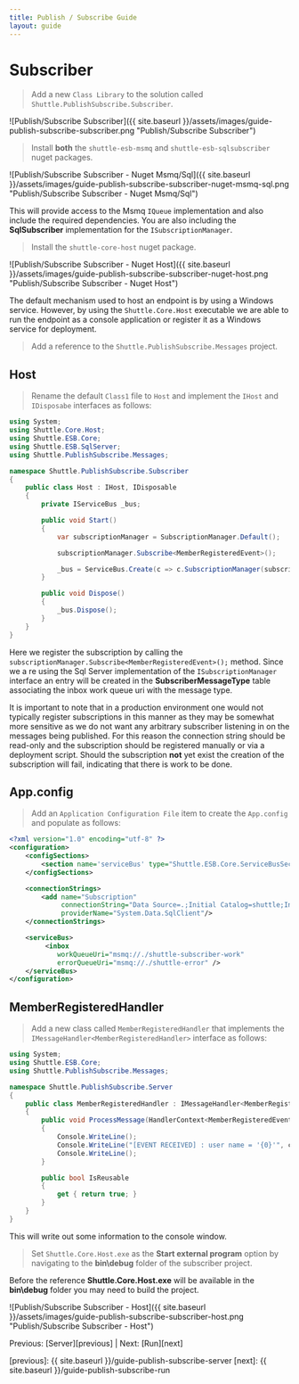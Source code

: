 ```yaml
---
title: Publish / Subscribe Guide
layout: guide
---
```

<script src="{{ site.baseurl }}/assets/js/guide-publish-subscribe.js"></script>
<script>shuttle.guideData.selectedItemName = 'guide-publish-subscribe-subscriber'</script>
# Subscriber

> Add a new `Class Library` to the solution called `Shuttle.PublishSubscribe.Subscriber`.

![Publish/Subscribe Subscriber]({{ site.baseurl }}/assets/images/guide-publish-subscribe-subscriber.png "Publish/Subscribe Subscriber")

> Install **both** the `shuttle-esb-msmq` and `shuttle-esb-sqlsubscriber` nuget packages.

![Publish/Subscribe Subscriber - Nuget Msmq/Sql]({{ site.baseurl }}/assets/images/guide-publish-subscribe-subscriber-nuget-msmq-sql.png "Publish/Subscribe Subscriber - Nuget Msmq/Sql")

This will provide access to the Msmq `IQueue` implementation and also include the required dependencies.  You are also including the **SqlSubscriber** implementation for the `ISubscriptionManager`.

> Install the `shuttle-core-host` nuget package.

![Publish/Subscribe Subscriber - Nuget Host]({{ site.baseurl }}/assets/images/guide-publish-subscribe-subscriber-nuget-host.png "Publish/Subscribe Subscriber - Nuget Host")

The default mechanism used to host an endpoint is by using a Windows service.  However, by using the `Shuttle.Core.Host` executable we are able to run the endpoint as a console application or register it as a Windows service for deployment.

> Add a reference to the `Shuttle.PublishSubscribe.Messages` project.

## Host

> Rename the default `Class1` file to `Host` and implement the `IHost` and `IDisposabe` interfaces as follows:

``` c#
using System;
using Shuttle.Core.Host;
using Shuttle.ESB.Core;
using Shuttle.ESB.SqlServer;
using Shuttle.PublishSubscribe.Messages;

namespace Shuttle.PublishSubscribe.Subscriber
{
	public class Host : IHost, IDisposable
	{
		private IServiceBus _bus;

		public void Start()
		{
			var subscriptionManager = SubscriptionManager.Default();

			subscriptionManager.Subscribe<MemberRegisteredEvent>();

			_bus = ServiceBus.Create(c => c.SubscriptionManager(subscriptionManager)).Start();
		}

		public void Dispose()
		{
			_bus.Dispose();
		}
	}
}
```

Here we register the subscription by calling the `subscriptionManager.Subscribe<MemberRegisteredEvent>();` method.  Since we a re using the Sql Server implementation of the `ISubscriptionManager` interface an entry will be created in the **SubscriberMessageType** table associating the inbox work queue uri with the message type.

It is important to note that in a production environment one would not typically register subscriptions in this manner as they may be somewhat more sensitive as we do not want any arbitrary subscriber listening in on the messages being published.  For this reason the connection string should be read-only and the subscription should be registered manually or via a deployment script.  Should the subscription **not** yet exist the creation of the subscription will fail, indicating that there is work to be done.

## App.config

> Add an `Application Configuration File` item to create the `App.config` and populate as follows:

``` xml
<?xml version="1.0" encoding="utf-8" ?>
<configuration>
	<configSections>
		<section name='serviceBus' type="Shuttle.ESB.Core.ServiceBusSection, Shuttle.ESB.Core"/>
	</configSections>

	<connectionStrings>
		<add name="Subscription"
			 connectionString="Data Source=.;Initial Catalog=shuttle;Integrated Security=SSPI;"
			 providerName="System.Data.SqlClient"/>
	</connectionStrings>

	<serviceBus>
		 <inbox
			workQueueUri="msmq://./shuttle-subscriber-work"
			errorQueueUri="msmq://./shuttle-error" />
	</serviceBus>
</configuration>
```

## MemberRegisteredHandler

> Add a new class called `MemberRegisteredHandler` that implements the `IMessageHandler<MemberRegisteredHandler>` interface as follows:

``` c#
using System;
using Shuttle.ESB.Core;
using Shuttle.PublishSubscribe.Messages;

namespace Shuttle.PublishSubscribe.Server
{
	public class MemberRegisteredHandler : IMessageHandler<MemberRegisteredEvent>
	{
		public void ProcessMessage(HandlerContext<MemberRegisteredEvent> context)
		{
			Console.WriteLine();
			Console.WriteLine("[EVENT RECEIVED] : user name = '{0}'", context.Message.UserName);
			Console.WriteLine();
		}

		public bool IsReusable
		{
			get { return true; }
		}
	}
}
```

This will write out some information to the console window.

> Set `Shuttle.Core.Host.exe` as the **Start external program** option by navigating to the **bin\debug** folder of the subscriber project.

<div class='alert alert-info'>Before the reference <strong>Shuttle.Core.Host.exe</strong> will be available in the <strong>bin\debug</strong> folder you may need to build the project.</div>

![Publish/Subscribe Subscriber - Host]({{ site.baseurl }}/assets/images/guide-publish-subscribe-subscriber-host.png "Publish/Subscribe Subscriber - Host")

Previous: [Server][previous] | Next: [Run][next]

[previous]: {{ site.baseurl }}/guide-publish-subscribe-server
[next]: {{ site.baseurl }}/guide-publish-subscribe-run